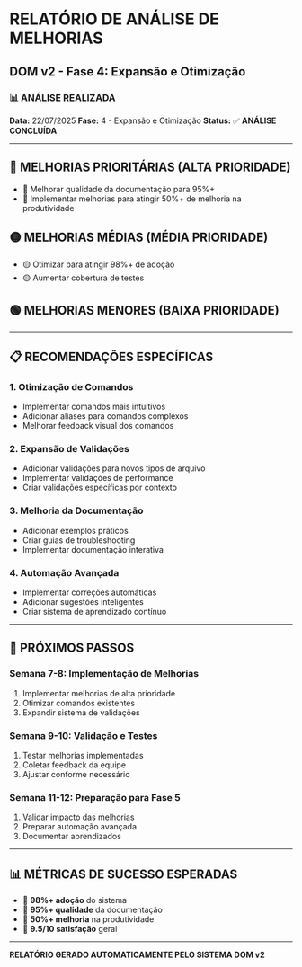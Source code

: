 # RELATÓRIO DE ANÁLISE DE MELHORIAS
## DOM v2 - Fase 4: Expansão e Otimização

### 📊 **ANÁLISE REALIZADA**
**Data:** 22/07/2025
**Fase:** 4 - Expansão e Otimização
**Status:** ✅ **ANÁLISE CONCLUÍDA**

---

## 🎯 **MELHORIAS PRIORITÁRIAS (ALTA PRIORIDADE)**

- 🔴 Melhorar qualidade da documentação para 95%+
- 🔴 Implementar melhorias para atingir 50%+ de melhoria na produtividade

## 🟡 **MELHORIAS MÉDIAS (MÉDIA PRIORIDADE)**

- 🟡 Otimizar para atingir 98%+ de adoção
- 🟡 Aumentar cobertura de testes

## 🟢 **MELHORIAS MENORES (BAIXA PRIORIDADE)**



---

## 📋 **RECOMENDAÇÕES ESPECÍFICAS**

### **1. Otimização de Comandos**
- Implementar comandos mais intuitivos
- Adicionar aliases para comandos complexos
- Melhorar feedback visual dos comandos

### **2. Expansão de Validações**
- Adicionar validações para novos tipos de arquivo
- Implementar validações de performance
- Criar validações específicas por contexto

### **3. Melhoria da Documentação**
- Adicionar exemplos práticos
- Criar guias de troubleshooting
- Implementar documentação interativa

### **4. Automação Avançada**
- Implementar correções automáticas
- Adicionar sugestões inteligentes
- Criar sistema de aprendizado contínuo

---

## 🚀 **PRÓXIMOS PASSOS**

### **Semana 7-8: Implementação de Melhorias**
1. Implementar melhorias de alta prioridade
2. Otimizar comandos existentes
3. Expandir sistema de validações

### **Semana 9-10: Validação e Testes**
1. Testar melhorias implementadas
2. Coletar feedback da equipe
3. Ajustar conforme necessário

### **Semana 11-12: Preparação para Fase 5**
1. Validar impacto das melhorias
2. Preparar automação avançada
3. Documentar aprendizados

---

## 📊 **MÉTRICAS DE SUCESSO ESPERADAS**

- 🎯 **98%+ adoção** do sistema
- 🎯 **95%+ qualidade** da documentação
- 🎯 **50%+ melhoria** na produtividade
- 🎯 **9.5/10 satisfação** geral

---

**RELATÓRIO GERADO AUTOMATICAMENTE PELO SISTEMA DOM v2**

